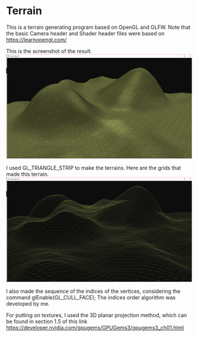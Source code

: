 # Terrain
This is a terrain generating program based on OpenGL and GLFW.
Note that the basic Camera header and Shader header files were based on https://learnopengl.com/

This is the screenshot of the result.
![Screenshot](screenshots/Terrain.png)

I used GL_TRIANGLE_STRIP to make the terrains. Here are the grids that made this terrain.
![Screenshot](screenshots/TerrainGrid.png)

I also made the sequence of the indices of the vertices, considering the command glEnable(GL_CULL_FACE);
The indices order algorithm was developed by me.

For putting on textures, I used the 3D planar projection method, which can be found in section 1.5 of this link 
https://developer.nvidia.com/gpugems/GPUGems3/gpugems3_ch01.html

